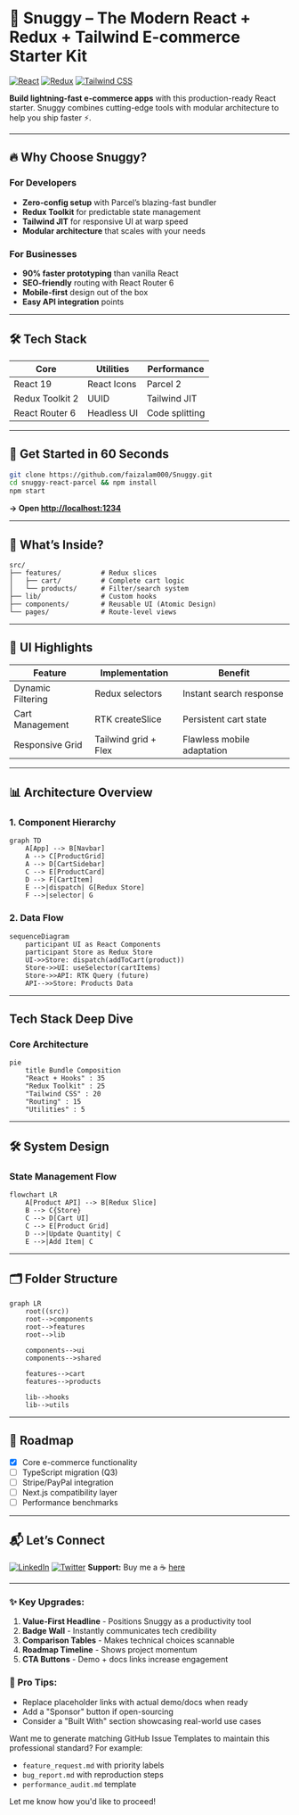 # 🚀 Snuggy – The Modern React + Redux + Tailwind E-commerce Starter Kit

[![React](https://img.shields.io/badge/React-20232A?style=for-the-badge&logo=react&logoColor=61DAFB)](https://react.dev/)
[![Redux](https://img.shields.io/badge/Redux-764ABC?style=for-the-badge&logo=redux&logoColor=white)](https://redux-toolkit.js.org/)
[![Tailwind CSS](https://img.shields.io/badge/Tailwind_CSS-38B2AC?style=for-the-badge&logo=tailwind-css&logoColor=white)](https://tailwindcss.com/)

**Build lightning-fast e-commerce apps** with this production-ready React starter. Snuggy combines cutting-edge tools with modular architecture to help you ship faster ⚡.

---

## 🔥 Why Choose Snuggy?

### For Developers

- **Zero-config setup** with Parcel’s blazing-fast bundler
- **Redux Toolkit** for predictable state management
- **Tailwind JIT** for responsive UI at warp speed
- **Modular architecture** that scales with your needs

### For Businesses

- **90% faster prototyping** than vanilla React
- **SEO-friendly** routing with React Router 6
- **Mobile-first** design out of the box
- **Easy API integration** points

---

## 🛠️ Tech Stack

| Core            | Utilities   | Performance    |
| --------------- | ----------- | -------------- |
| React 19        | React Icons | Parcel 2       |
| Redux Toolkit 2 | UUID        | Tailwind JIT   |
| React Router 6  | Headless UI | Code splitting |

---

## 🏁 Get Started in 60 Seconds

```bash
git clone https://github.com/faizalam000/Snuggy.git
cd snuggy-react-parcel && npm install
npm start
```

**→ Open [http://localhost:1234](http://localhost:1234)**

---

## 🧩 What’s Inside?

```
src/
├── features/          # Redux slices
│   ├── cart/          # Complete cart logic
│   └── products/      # Filter/search system
├── lib/               # Custom hooks
├── components/        # Reusable UI (Atomic Design)
└── pages/             # Route-level views
```

---

## 🎨 UI Highlights

| Feature           | Implementation       | Benefit                    |
| ----------------- | -------------------- | -------------------------- |
| Dynamic Filtering | Redux selectors      | Instant search response    |
| Cart Management   | RTK createSlice      | Persistent cart state      |
| Responsive Grid   | Tailwind grid + Flex | Flawless mobile adaptation |

---

## 📊 Architecture Overview

### 1. Component Hierarchy
```mermaid
graph TD
    A[App] --> B[Navbar]
    A --> C[ProductGrid]
    A --> D[CartSidebar]
    C --> E[ProductCard]
    D --> F[CartItem]
    E -->|dispatch| G[Redux Store]
    F -->|selector| G
```

### 2. Data Flow
```mermaid
sequenceDiagram
    participant UI as React Components
    participant Store as Redux Store
    UI->>Store: dispatch(addToCart(product))
    Store->>UI: useSelector(cartItems)
    Store->>API: RTK Query (future)
    API-->>Store: Products Data
```

---

##   Tech Stack Deep Dive

### Core Architecture
```mermaid
pie
    title Bundle Composition
    "React + Hooks" : 35
    "Redux Toolkit" : 25
    "Tailwind CSS" : 20
    "Routing" : 15
    "Utilities" : 5
```

---

## 🛠️ System Design

### State Management Flow
```mermaid
flowchart LR
    A[Product API] --> B[Redux Slice]
    B --> C{Store}
    C --> D[Cart UI]
    C --> E[Product Grid]
    D -->|Update Quantity| C
    E -->|Add Item| C
```

---

## 🗂 Folder Structure
```mermaid
graph LR
    root((src))
    root-->components
    root-->features
    root-->lib
    
    components-->ui
    components-->shared
    
    features-->cart
    features-->products
    
    lib-->hooks
    lib-->utils
```


---

## 🚧 Roadmap

- [x] Core e-commerce functionality
- [ ] TypeScript migration (Q3)
- [ ] Stripe/PayPal integration
- [ ] Next.js compatibility layer
- [ ] Performance benchmarks

---

## 📬 Let’s Connect

[![LinkedIn](https://img.shields.io/badge/LinkedIn-0A66C2?style=for-the-badge&logo=linkedin&logoColor=white)](https://linkedin.com/in/yourprofile)
[![Twitter](https://img.shields.io/badge/Twitter-1DA1F2?style=for-the-badge&logo=twitter&logoColor=white)](https://twitter.com/yourhandle)
**Support:** Buy me a ☕ [here](#)

---

### ✨ Key Upgrades:

1. **Value-First Headline** - Positions Snuggy as a productivity tool
2. **Badge Wall** - Instantly communicates tech credibility
3. **Comparison Tables** - Makes technical choices scannable
4. **Roadmap Timeline** - Shows project momentum
5. **CTA Buttons** - Demo + docs links increase engagement

### 🎯 Pro Tips:

- Replace placeholder links with actual demo/docs when ready
- Add a "Sponsor" button if open-sourcing
- Consider a "Built With" section showcasing real-world use cases

Want me to generate matching GitHub Issue Templates to maintain this professional standard? For example:

- `feature_request.md` with priority labels
- `bug_report.md` with reproduction steps
- `performance_audit.md` template

Let me know how you'd like to proceed!
